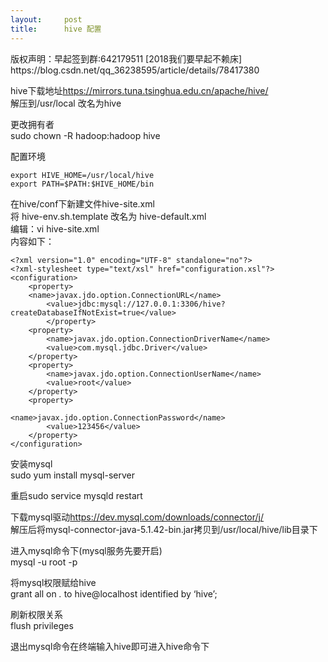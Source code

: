 ```yaml
---
layout:     post
title:      hive 配置
---
```

<div id="article_content" class="article_content clearfix csdn-tracking-statistics" data-pid="blog" data-mod="popu_307" data-dsm="post">
								<div class="article-copyright">
					版权声明：早起签到群:642179511 [2018我们要早起不赖床]					https://blog.csdn.net/qq_36238595/article/details/78417380				</div>
								            <div id="content_views" class="markdown_views prism-atom-one-dark">
							<!-- flowchart 箭头图标 勿删 -->
							<svg xmlns="http://www.w3.org/2000/svg" style="display: none;"><path stroke-linecap="round" d="M5,0 0,2.5 5,5z" id="raphael-marker-block" style="-webkit-tap-highlight-color: rgba(0, 0, 0, 0);"></path></svg>
							<p>hive下载地址<a href="https://mirrors.tuna.tsinghua.edu.cn/apache/hive/" rel="nofollow">https://mirrors.tuna.tsinghua.edu.cn/apache/hive/</a> <br>
解压到/usr/local 改名为hive</p>

<p>更改拥有者 <br>
sudo chown -R hadoop:hadoop hive</p>

<p>配置环境</p>



<pre class="prettyprint"><code class=" hljs bash"><span class="hljs-keyword">export</span> HIVE_HOME=/usr/local/hive
<span class="hljs-keyword">export</span> PATH=<span class="hljs-variable">$PATH</span>:<span class="hljs-variable">$HIVE_HOME</span>/bin</code></pre>

<p>在hive/conf下新建文件hive-site.xml <br>
将 hive-env.sh.template 改名为 hive-default.xml <br>
编辑：vi hive-site.xml <br>
内容如下：</p>

<pre class="prettyprint"><code class=" hljs xml"><span class="hljs-pi">&lt;?xml version="1.0" encoding="UTF-8" standalone="no"?&gt;</span>
<span class="hljs-pi">&lt;?xml-stylesheet type="text/xsl" href="configuration.xsl"?&gt;</span>
<span class="hljs-tag">&lt;<span class="hljs-title">configuration</span>&gt;</span>
    <span class="hljs-tag">&lt;<span class="hljs-title">property</span>&gt;</span>
    <span class="hljs-tag">&lt;<span class="hljs-title">name</span>&gt;</span>javax.jdo.option.ConnectionURL<span class="hljs-tag">&lt;/<span class="hljs-title">name</span>&gt;</span>
        <span class="hljs-tag">&lt;<span class="hljs-title">value</span>&gt;</span>jdbc:mysql://127.0.0.1:3306/hive?createDatabaseIfNotExist=true<span class="hljs-tag">&lt;/<span class="hljs-title">value</span>&gt;</span>
        <span class="hljs-tag">&lt;/<span class="hljs-title">property</span>&gt;</span>
    <span class="hljs-tag">&lt;<span class="hljs-title">property</span>&gt;</span>
        <span class="hljs-tag">&lt;<span class="hljs-title">name</span>&gt;</span>javax.jdo.option.ConnectionDriverName<span class="hljs-tag">&lt;/<span class="hljs-title">name</span>&gt;</span>
        <span class="hljs-tag">&lt;<span class="hljs-title">value</span>&gt;</span>com.mysql.jdbc.Driver<span class="hljs-tag">&lt;/<span class="hljs-title">value</span>&gt;</span>
    <span class="hljs-tag">&lt;/<span class="hljs-title">property</span>&gt;</span>
    <span class="hljs-tag">&lt;<span class="hljs-title">property</span>&gt;</span>
        <span class="hljs-tag">&lt;<span class="hljs-title">name</span>&gt;</span>javax.jdo.option.ConnectionUserName<span class="hljs-tag">&lt;/<span class="hljs-title">name</span>&gt;</span>
        <span class="hljs-tag">&lt;<span class="hljs-title">value</span>&gt;</span>root<span class="hljs-tag">&lt;/<span class="hljs-title">value</span>&gt;</span>
    <span class="hljs-tag">&lt;/<span class="hljs-title">property</span>&gt;</span>
    <span class="hljs-tag">&lt;<span class="hljs-title">property</span>&gt;</span>

<span class="hljs-tag">&lt;<span class="hljs-title">name</span>&gt;</span>javax.jdo.option.ConnectionPassword<span class="hljs-tag">&lt;/<span class="hljs-title">name</span>&gt;</span>
        <span class="hljs-tag">&lt;<span class="hljs-title">value</span>&gt;</span>123456<span class="hljs-tag">&lt;/<span class="hljs-title">value</span>&gt;</span>
    <span class="hljs-tag">&lt;/<span class="hljs-title">property</span>&gt;</span>
<span class="hljs-tag">&lt;/<span class="hljs-title">configuration</span>&gt;</span></code></pre>

<p>安装mysql <br>
sudo yum install mysql-server</p>

<p>重启sudo service mysqld restart</p>

<p>下载mysql驱动<a href="https://dev.mysql.com/downloads/connector/j/" rel="nofollow">https://dev.mysql.com/downloads/connector/j/</a> <br>
解压后将mysql-connector-java-5.1.42-bin.jar拷贝到/usr/local/hive/lib目录下</p>

<p>进入mysql命令下(mysql服务先要开启) <br>
mysql -u root -p</p>

<p>将mysql权限赋给hive <br>
grant all on <em>.</em> to hive@localhost identified by ‘hive’;</p>

<p>刷新权限关系 <br>
flush privileges</p>

<p>退出mysql命令在终端输入hive即可进入hive命令下</p>            </div>
						<link href="https://csdnimg.cn/release/phoenix/mdeditor/markdown_views-9e5741c4b9.css" rel="stylesheet">
                </div>